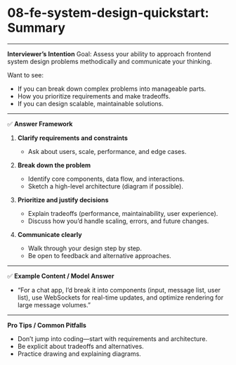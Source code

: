 # 08-fe-system-design-quickstart: Summary

---

**Interviewer’s Intention**
Goal: Assess your ability to approach frontend system design problems methodically and communicate your thinking.

Want to see:

- If you can break down complex problems into manageable parts.
- How you prioritize requirements and make tradeoffs.
- If you can design scalable, maintainable solutions.

---

✅ **Answer Framework**

1. **Clarify requirements and constraints**

   - Ask about users, scale, performance, and edge cases.

2. **Break down the problem**

   - Identify core components, data flow, and interactions.
   - Sketch a high-level architecture (diagram if possible).

3. **Prioritize and justify decisions**

   - Explain tradeoffs (performance, maintainability, user experience).
   - Discuss how you’d handle scaling, errors, and future changes.

4. **Communicate clearly**
   - Walk through your design step by step.
   - Be open to feedback and alternative approaches.

---

✅ **Example Content / Model Answer**

- “For a chat app, I’d break it into components (input, message list, user list), use WebSockets for real-time updates, and optimize rendering for large message volumes.”

---

**Pro Tips / Common Pitfalls**

- Don’t jump into coding—start with requirements and architecture.
- Be explicit about tradeoffs and alternatives.
- Practice drawing and explaining diagrams.
